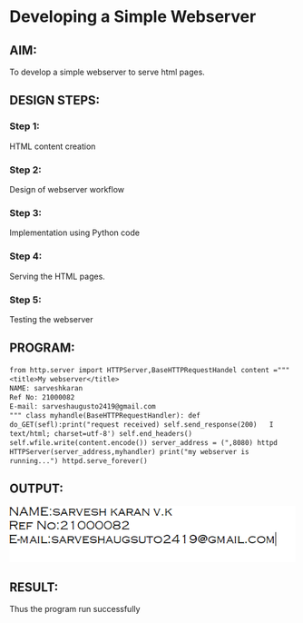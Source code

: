 # Developing a Simple Webserver
## AIM:

To develop a simple webserver to serve html pages.
## DESIGN STEPS:
### Step 1:
HTML content creation
### Step 2:
Design of webserver workflow
### Step 3:
Implementation using Python code
### Step 4:
Serving the HTML pages.
### Step 5:
Testing the webserver
## PROGRAM:
~~~
from http.server import HTTPServer,BaseHTTPRequestHandel content ="""
<title>My webserver</title>
NAME: sarveshkaran
Ref No: 21000082
E-mail: sarveshaugusto2419@gmail.com
""" class myhandle(BaseHTTPRequestHandler): def do_GET(sefl):print("request received) self.send_response(200)   I text/html; charset=utf-8') self.end_headers() self.wfile.write(content.encode()) server_address = (",8080) httpd 
HTTPServer(server_address,myhandler) print("my webserver is running...") httpd.serve_forever()
~~~
## OUTPUT:
![output](sarweb.png)
## RESULT:
Thus the program run successfully
